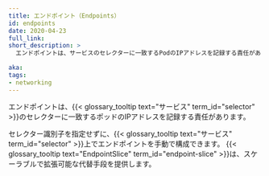 ```yaml
---
title: エンドポイント（Endpoints）
id: endpoints
date: 2020-04-23
full_link: 
short_description: >
  エンドポイントは、サービスのセレクターに一致するPodのIPアドレスを記録する責任があります。

aka:
tags:
- networking
---
```

エンドポイントは、{{< glossary_tooltip text="サービス" term_id="selector" >}}のセレクターに一致するポッドのIPアドレスを記録する責任があります。

<!--more-->
セレクター識別子を指定せずに、{{< glossary_tooltip text="サービス" term_id="selector" >}}上でエンドポイントを手動で構成できます。
{{< glossary_tooltip text="EndpointSlice" term_id="endpoint-slice" >}}は、スケーラブルで拡張可能な代替手段を提供します。
